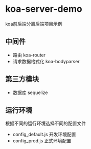 # koa-server-demo
koa前后端分离后端项目示例

## 中间件

* 路由 koa-router
* 请求数据格式化 koa-bodyparser

## 第三方模块

* 数据库 sequelize

## 运行环境

 根据不同的运行环境选择不同的配置文件
 * config_default.js 开发环境配置
 * config_prod.js 正式环境配置
